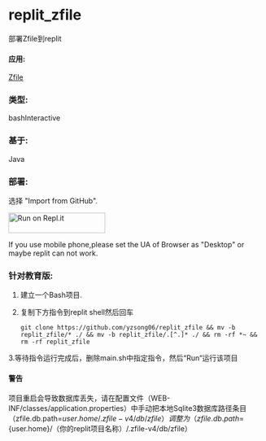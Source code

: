 # replit_zfile

部署Zfile到replit

#### 应用:

[Zfile](https://www.zfile.vip)

### 类型:

bashInteractive

### 基于:

Java

### 部署:

   选择 "Import from GitHub".

<a href="https://replit.com/github/yzsong06/replit_zfile">
  <img alt="Run on Repl.it" src="https://replit.com/badge/github/github/zfile" style="height: 40px; width: 190px;" />
</a>

If you use mobile phone,please set the UA of Browser as "Desktop" or maybe replit can not work.

### 针对教育版:

1. 建立一个Bash项目.

2. 复制下方指令到replit shell然后回车

   `git clone https://github.com/yzsong06/replit_zfile && mv -b replit_zfile/* ./ && mv -b replit_zfile/.[^.]* ./ && rm -rf *~ && rm -rf replit_zfile`

3.等待指令运行完成后，删除main.sh中指定指令，然后“Run“运行该项目

#### 警告
项目重启会导致数据库丢失，请在配置文件（WEB-INF/classes/application.properties）中手动把本地Sqlite3数据库路径条目（zfile.db.path=${user.home}/.zfile-v4/db/zfile）调整为（zfile.db.path=${user.home}/（你的replit项目名称）/.zfile-v4/db/zfile）
